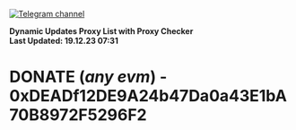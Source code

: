 [![Telegram channel](https://img.shields.io/endpoint?url=https://runkit.io/damiankrawczyk/telegram-badge/branches/master?url=https://t.me/n4z4v0d)](https://t.me/n4z4v0d) 

**Dynamic Updates Proxy List with Proxy Checker**  
**Last Updated: 19.12.23 07:31**

# DONATE (_any evm_) - 0xDEADf12DE9A24b47Da0a43E1bA70B8972F5296F2
